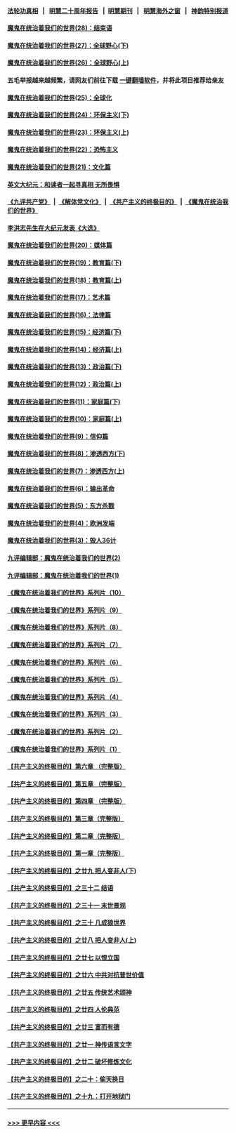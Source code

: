 #### [法轮功真相](https://github.com/gfw-breaker/truth/blob/master/README.md?t=0) &nbsp;&nbsp;|&nbsp;&nbsp; [明慧二十周年报告](https://github.com/gfw-breaker/mh-reports/blob/master/README.md?t=0) &nbsp;&nbsp;|&nbsp;&nbsp;[明慧期刊](https://github.com/gfw-breaker/mh-qikan) &nbsp;&nbsp;|&nbsp;&nbsp; [明慧海外之窗](https://github.com/gfw-breaker/mh-news/blob/master/README.md?t=0) &nbsp;&nbsp;|&nbsp;&nbsp; [神韵特别报道](https://github.com/gfw-breaker/mh-news/blob/master/shenyun.md?t=0)
#### [魔鬼在统治着我们的世界(28)：结束语](../pages/nsc422/n10936246.md?t=06222302) 
#### [魔鬼在统治着我们的世界(27)：全球野心(下)](../pages/nsc422/n10928319.md?t=06222302) 
#### [魔鬼在统治着我们的世界(26)：全球野心(上)](../pages/nsc422/n10900318.md?t=06222302) 
#### 五毛举报越来越频繁，请网友们前往下载 [一键翻墙软件](https://github.com/gfw-breaker/ssr-accounts)，并将此项目推荐给亲友
#### [魔鬼在统治着我们的世界(25)：全球化](../pages/nsc422/n10788205.md?t=06222302) 
#### [魔鬼在统治着我们的世界(24)：环保主义(下)](../pages/nsc422/n10695307.md?t=06222302) 
#### [魔鬼在统治着我们的世界(23)：环保主义(上)](../pages/nsc422/n10688613.md?t=06222302) 
#### [魔鬼在统治着我们的世界(22)：恐怖主义](../pages/nsc422/n10614727.md?t=06222302) 
#### [魔鬼在统治着我们的世界(21)：文化篇](../pages/nsc422/n10597706.md?t=06222302) 
#### [英文大纪元：和读者一起寻真相 无所畏惧](../pages/nsc422/n12542027.md?t=06222302) 
#### [《九评共产党》](https://github.com/begood0513/9ping.md/blob/master/README.md) &nbsp;|&nbsp; [《解体党文化》](../../../../jtdwh.md/blob/master/README.md)  &nbsp;|&nbsp; [《共产主义的终极目的》](../../../../gczydzjmd.md/blob/master/README.md) &nbsp;|&nbsp; [《魔鬼在统治我们的世界》](../../../../mgztzwmdsj.md/blob/master/README.md) 
#### [李洪志先生在大纪元发表《大选》](../pages/nsc422/n12534746.md?t=06222302) 
#### [魔鬼在统治着我们的世界(20)：媒体篇](../pages/nsc422/n10586579.md?t=06222302) 
#### [魔鬼在统治着我们的世界(19)：教育篇(下)](../pages/nsc422/n10564808.md?t=06222302) 
#### [魔鬼在统治着我们的世界(18)：教育篇(上)](../pages/nsc422/n10526970.md?t=06222302) 
#### [魔鬼在统治着我们的世界(17)：艺术篇](../pages/nsc422/n10499093.md?t=06222302) 
#### [魔鬼在统治着我们的世界(16)：法律篇](../pages/nsc422/n10485969.md?t=06222302) 
#### [魔鬼在统治着我们的世界(15)：经济篇(下)](../pages/nsc422/n10469975.md?t=06222302) 
#### [魔鬼在统治着我们的世界(14)：经济篇(上)](../pages/nsc422/n10457370.md?t=06222302) 
#### [魔鬼在统治着我们的世界(13)：政治篇(下)](../pages/nsc422/n10448270.md?t=06222302) 
#### [魔鬼在统治着我们的世界(12)：政治篇(上)](../pages/nsc422/n10444576.md?t=06222302) 
#### [魔鬼在统治着我们的世界(11)：家庭篇(下)](../pages/nsc422/n10440961.md?t=06222302) 
#### [魔鬼在统治着我们的世界(10)：家庭篇(上)](../pages/nsc422/n10435448.md?t=06222302) 
#### [魔鬼在统治着我们的世界(9)：信仰篇](../pages/nsc422/n10432159.md?t=06222302) 
#### [魔鬼在统治着我们的世界(8)：渗透西方(下)](../pages/nsc422/n10429603.md?t=06222302) 
#### [魔鬼在统治着我们的世界(7)：渗透西方(上)](../pages/nsc422/n10426013.md?t=06222302) 
#### [魔鬼在统治着我们的世界(6)：输出革命](../pages/nsc422/n10421536.md?t=06222302) 
#### [魔鬼在统治着我们的世界(5)：东方杀戮](../pages/nsc422/n10417707.md?t=06222302) 
#### [魔鬼在统治着我们的世界(4)：欧洲发端](../pages/nsc422/n10414890.md?t=06222302) 
#### [魔鬼在统治着我们的世界(3)：毁人36计](../pages/nsc422/n10411583.md?t=06222302) 
#### [九评编辑部：魔鬼在统治着我们的世界(2)](../pages/nsc422/n10410036.md?t=06222302) 
#### [九评编辑部：魔鬼在统治着我们的世界(1)](../pages/nsc422/n10406825.md?t=06222302) 
#### [《魔鬼在统治着我们的世界》系列片（10）](../pages/nsc422/n12292670.md?t=06222302) 
#### [《魔鬼在统治着我们的世界》系列片（9）](../pages/nsc422/n12290859.md?t=06222302) 
#### [《魔鬼在统治着我们的世界》系列片（8）](../pages/nsc422/n12287445.md?t=06222302) 
#### [《魔鬼在统治着我们的世界》系列片（7）](../pages/nsc422/n12283425.md?t=06222302) 
#### [《魔鬼在统治着我们的世界》系列片（6）](../pages/nsc422/n12282314.md?t=06222302) 
#### [《魔鬼在统治着我们的世界》系列片（5）](../pages/nsc422/n12281419.md?t=06222302) 
#### [《魔鬼在统治着我们的世界》系列片（4）](../pages/nsc422/n12274024.md?t=06222302) 
#### [《魔鬼在统治着我们的世界》系列片（3）](../pages/nsc422/n12271322.md?t=06222302) 
#### [《魔鬼在统治着我们的世界》系列片（2）](../pages/nsc422/n12269049.md?t=06222302) 
#### [《魔鬼在统治着我们的世界》系列片（1）](../pages/nsc422/n12267575.md?t=06222302) 
#### [【共产主义的终极目的】第六章 （完整版）](../pages/nsc422/n11428913.md?t=06222302) 
#### [【共产主义的终极目的】第五章 （完整版）](../pages/nsc422/n11428912.md?t=06222302) 
#### [【共产主义的终极目的】第四章 （完整版）](../pages/nsc422/n11428907.md?t=06222302) 
#### [【共产主义的终极目的】第三章（完整版）](../pages/nsc422/n11428848.md?t=06222302) 
#### [【共产主义的终极目的】第二章（完整版）](../pages/nsc422/n11428831.md?t=06222302) 
#### [【共产主义的终极目的】第一章（完整版）](../pages/nsc422/n11417651.md?t=06222302) 
#### [【共产主义的终极目的】之廿九 把人变非人(下)](../pages/nsc422/n11344140.md?t=06222302) 
#### [【共产主义的终极目的】之三十二 结语](../pages/nsc422/n11360535.md?t=06222302) 
#### [【共产主义的终极目的】之三十一 末世景观](../pages/nsc422/n11351129.md?t=06222302) 
#### [【共产主义的终极目的】之三十 几成狼世界](../pages/nsc422/n11348280.md?t=06222302) 
#### [【共产主义的终极目的】之廿八 把人变非人(上)](../pages/nsc422/n11340492.md?t=06222302) 
#### [【共产主义的终极目的】之廿七 以恨立国](../pages/nsc422/n11336944.md?t=06222302) 
#### [【共产主义的终极目的】之廿六 中共对抗普世价值](../pages/nsc422/n11324785.md?t=06222302) 
#### [【共产主义的终极目的】之廿五 传统艺术颂神](../pages/nsc422/n11296396.md?t=06222302) 
#### [【共产主义的终极目的】之廿四 人伦典范](../pages/nsc422/n11296397.md?t=06222302) 
#### [【共产主义的终极目的】之廿三 富而有德](../pages/nsc422/n11283598.md?t=06222302) 
#### [【共产主义的终极目的】之廿一 神传语言文字](../pages/nsc422/n11263265.md?t=06222302) 
#### [【共产主义的终极目的】之廿二 破坏修炼文化](../pages/nsc422/n11245728.md?t=06222302) 
#### [【共产主义的终极目的】之二十：偷天换日](../pages/nsc422/n11238846.md?t=06222302) 
#### [【共产主义的终极目的】之十九：打开地狱门](../pages/nsc422/n11206376.md?t=06222302) 

----
#### [ >>> 更早内容 <<< ](../indexes/nsc422-earlier.md)

